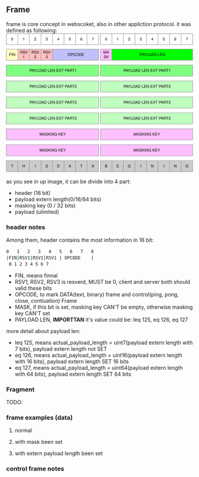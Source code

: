 ## Frame

frame is core concept in webscoket, also in other appliction protocol. it was defined as following:
<img src="../static/websocket-frame.svg" />

as you see in up image, it can be divide into 4 part: 
* header (16 bit)
* payload extern length(0/16/64 bits)
* masking key (0 / 32 bits)
* payload (ulimited)

### header notes
Among them, header contains the most information in 16 bit:
```sh
0   1   2   3   4   5   6   7   8 
|FIN|RSV1|RSV1|RSV1 | OPCODE    |
 0 1 2 3 4 5 6 7
```

* FIN, means finnal
* RSV1, RSV2, RSV3 is resverd, MUST be 0, client and server both should valid these bits
* OPCODE, to mark DATA(text, binary) frame and control(ping, pong, close, contiuation) Frame
* MASK, if this bit is set, masking key CAN'T be empty, otherwise masking key CAN'T set
* PAYLOAD LEN, **IMPORTTAN** it's value could be: leq 125, eq 126, eq 127


more detail about payload len:

* leq 125, means actual_payload_length = uint7(payload extern length with 7 bits), payload extern length not SET
* eq 126, means actual_payload_length = uint16(payload extern length with 16 bits), payload extern length SET 16 bits
* eq 127, means actual_payload_length = uint64(payload extern length with 64 bits), payload extern length SET 64 bits

### Fragment

TODO:

### frame examples (data)

1. normal

2. with mask been set

3. with extern payload length been set

### control frame notes

